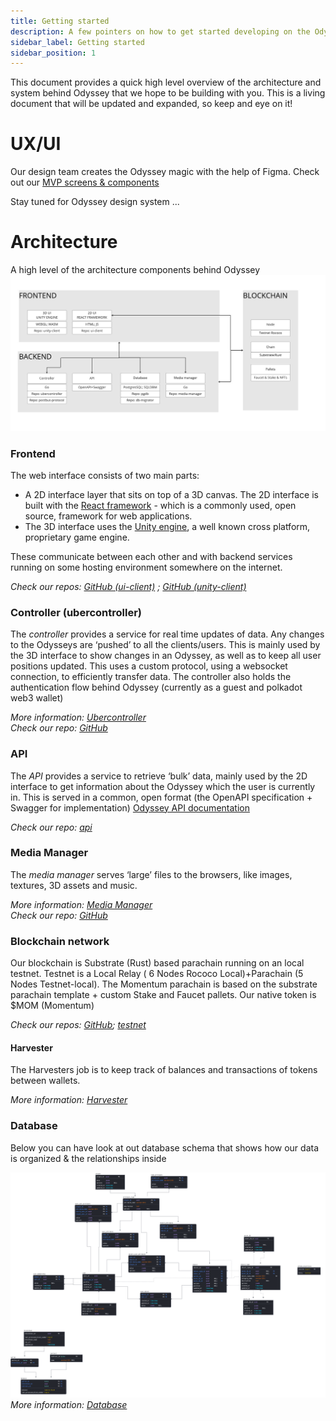 ```yaml
---
title: Getting started
description: A few pointers on how to get started developing on the Odyssey stack.
sidebar_label: Getting started
sidebar_position: 1
---
```

This document provides a quick high level overview of the architecture and system behind Odyssey that we hope to be building with you. This is a living document that will be updated and expanded, so keep and eye on it!

#  UX/UI
Our design team creates the Odyssey magic with the help of Figma. Check out our [MVP screens & components](https://www.figma.com/file/ThjIFEkvWGdAqrsb08t5Xz/Momentum-3.0-Design-System?node-id=334%3A15178&t=siREax3Pqbkgt7vi-0)

Stay tuned for Odyssey design system ... 

# Architecture 
A high level of the architecture components behind Odyssey 
![Odyssey database schema](img/system.jpg)

### Frontend
The web interface consists of two main parts: 
- A 2D interface layer that sits on top of a 3D canvas. The 2D interface is built with the  [React framework](https://reactjs.org/)  - which is a commonly used, open source, framework for web applications. 
- The 3D interface uses the [Unity engine](https://unity.com/), a well known cross platform, proprietary game engine.

These communicate between each other and with backend services running on some hosting environment somewhere on the internet. 

*Check our repos: [GitHub (ui-client)](https://github.com/momentum-xyz/ui-client) ;  [GitHub (unity-client)](https://github.com/momentum-xyz/unity-client)*

### Controller (ubercontroller)
The _controller_ provides a service for real time updates of data. Any changes to the Odysseys are ‘pushed’ to all the clients/users. This is mainly used by the 3D interface to show changes in an Odyssey, as well as to keep all user positions updated. This uses a custom protocol, using a websocket connection, to efficiently transfer data. The controller also holds the authentication flow behind Odyssey (currently as a guest and polkadot web3 wallet)

*More information: [Ubercontroller](ubercontroller.md)* </br>
*Check our repo: [GitHub](https://github.com/momentum-xyz/ubercontroller)*

### API
The _API_ provides a service to retrieve ‘bulk’ data, mainly used by the 2D interface to get information about the Odyssey which the user is currently in. This is served in a common, open format (the OpenAPI specification + Swagger for implementation) [Odyssey API documentation](https://discover.odyssey.org/api/develop/)

*Check our repo: [api]([https://github.com/momentum-xyz/ui-client](https://github.com/momentum-xyz/ui-client/tree/develop/packages/app/src/api))*

### Media Manager
The _media manager_ serves ‘large’ files to the browsers, like images, textures, 3D assets and music.

*More information: [Media Manager](media-manager.md)* </br>
*Check our repo: [GitHub](https://github.com/momentum-xyz/media-manager)*


### Blockchain network
Our blockchain is Substrate (Rust) based parachain running on an local testnet. Testnet is a Local Relay ( 6 Nodes Rococo Local)+Parachain (5 Nodes Testnet-local). The Momentum parachain is based on the substrate parachain template + custom Stake and Faucet pallets. Our native token is $MOM (Momentum)

*Check our repos: [GitHub](https://github.com/momentum-xyz/drive); [testnet](https://github.com/momentum-xyz/drive_server)*

#### Harvester
The Harvesters job is to keep track of balances and transactions of tokens between wallets.

*More information: [Harvester](harvester.md)*

### Database
Below you can have look at out database schema that shows how our data is organized & the relationships inside

![Odyssey database schema](img/database.png)
*More information: [Database](database.md)*

